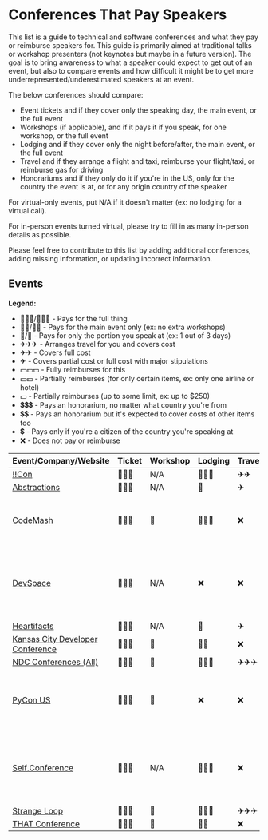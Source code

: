 # Conferences That Pay Speakers

This list is a guide to technical and software conferences and what they pay or reimburse speakers for. This guide is
primarily aimed at traditional talks or workshop presenters (not keynotes but maybe in a future version). The goal is 
to bring awareness to what a speaker could expect to get out of an event, but also to compare events and how difficult 
it might be to get more underrepresented/underestimated speakers at an event.

The below conferences should compare:

* Event tickets and if they cover only the speaking day, the main event, or the full event
* Workshops (if applicable), and if it pays it if you speak, for one workshop, or the full event
* Lodging and if they cover only the night before/after, the main event, or the full event
* Travel and if they arrange a flight and taxi, reimburse your flight/taxi, or reimburse gas for driving
* Honorariums and if they only do it if you're in the US, only for the country the event is at, or for any origin country of the speaker

For virtual-only events, put N/A if it doesn't matter (ex: no lodging for a virtual call).

For in-person events turned virtual, please try to fill in as many in-person details as possible.

Please feel free to contribute to this list by adding additional conferences, adding missing information, or updating incorrect information.

## Events

**Legend:**

* 🎫🎫🎫/🏨🏨🏨 - Pays for the full thing
* 🎫🎫/🏨🏨 - Pays for the main event only (ex: no extra workshops)
* 🎫/🏨 - Pays for only the portion you speak at (ex: 1 out of 3 days)
* ✈✈✈ - Arranges travel for you and covers cost
* ✈✈ - Covers full cost
* ✈ - Covers partial cost or full cost with major stipulations
* 💵💵💵 - Fully reimburses for this
* 💵💵 - Partially reimburses (for only certain items, ex: only one airline or hotel)
* 💵 - Partially reimburses (up to some limit, ex: up to $250)
* 💲💲💲 - Pays an honorarium, no matter what country you're from
* 💲💲 - Pays an honorarium but it's expected to cover costs of other items too
* 💲 - Pays only if you're a citizen of the country you're speaking at
* ❌ - Does not pay or reimburse

Event/Company/Website                                    | Ticket | Workshop | Lodging | Travel | Honorarium | Comments
---------------------------------------------------------|--------|----------|---------|--------|------------|---------
[!!Con](https://bangbangcon.com)                         | 🎫🎫🎫 | N/A | 🏨🏨🏨 | ✈✈ | 💲💲💲 | USD $256
[Abstractions](https://abstractions.io)                  | 🎫🎫🎫 | N/A | 🏨 | ✈ | 💲💲 |
[CodeMash](https://codemash.org)                         | 🎫🎫🎫 | 🎫 | 🏨🏨🏨 | ❌ | ❌ | Limited travel grants ($500) by application
[DevSpace](https://www.devspaceconf.com)                 | 🎫🎫🎫 | N/A | ❌ | ❌ | ❌ | Funds available for speakers depending on year's income
[Heartifacts](https://heartifacts.codeandsupply.co/)     | 🎫🎫🎫 | N/A | 🏨 | ✈ | 💲💲 |
[Kansas City Developer Conference](https://kcdc.info)    | 🎫🎫🎫 | 🎫 | 🏨🏨 | ❌ | ❌ |
[NDC Conferences (All)](https://ndcconferences.com/)     | 🎫🎫🎫 | 🎫 | 🏨🏨🏨 | ✈✈✈ | ❌ |
[PyCon US](https://us.pycon.org)                         | 🎫🎫🎫 | 🎫 | ❌ | ❌ | ❌ | They have speaker grants available to cover up to all costs
[Self.Conference](http://selfconference.org)             | 🎫🎫🎫 | N/A | 🏨🏨🏨 | ❌ | ❌ | Non-profit, low ticket cost, but can't offer much or any travel
[Strange Loop](https://thestrangeloop.com)               | 🎫🎫🎫 | 🎫 | 🏨🏨🏨 | ✈✈✈ | ❌ |
[THAT Conference](https://thatconference.com)            | 🎫🎫🎫 | 🎫 | 🏨🏨 | ❌ | ❌ |
